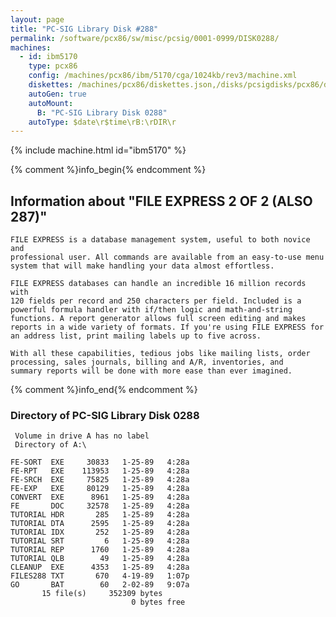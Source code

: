 ```yaml
---
layout: page
title: "PC-SIG Library Disk #288"
permalink: /software/pcx86/sw/misc/pcsig/0001-0999/DISK0288/
machines:
  - id: ibm5170
    type: pcx86
    config: /machines/pcx86/ibm/5170/cga/1024kb/rev3/machine.xml
    diskettes: /machines/pcx86/diskettes.json,/disks/pcsigdisks/pcx86/diskettes.json
    autoGen: true
    autoMount:
      B: "PC-SIG Library Disk 0288"
    autoType: $date\r$time\rB:\rDIR\r
---
```


{% include machine.html id="ibm5170" %}

{% comment %}info_begin{% endcomment %}

## Information about "FILE EXPRESS 2 OF 2 (ALSO 287)"

    FILE EXPRESS is a database management system, useful to both novice and
    professional user. All commands are available from an easy-to-use menu
    system that will make handling your data almost effortless.
    
    FILE EXPRESS databases can handle an incredible 16 million records with
    120 fields per record and 250 characters per field. Included is a
    powerful formula handler with if/then logic and math-and-string
    functions. A report generator allows full screen editing and makes
    reports in a wide variety of formats. If you're using FILE EXPRESS for
    an address list, print mailing labels up to five across.
    
    With all these capabilities, tedious jobs like mailing lists, order
    processing, sales journals, billing and A/R, inventories, and
    summary reports will be done with more ease than ever imagined.
{% comment %}info_end{% endcomment %}


### Directory of PC-SIG Library Disk 0288

     Volume in drive A has no label
     Directory of A:\

    FE-SORT  EXE     30833   1-25-89   4:28a
    FE-RPT   EXE    113953   1-25-89   4:28a
    FE-SRCH  EXE     75825   1-25-89   4:28a
    FE-EXP   EXE     80129   1-25-89   4:28a
    CONVERT  EXE      8961   1-25-89   4:28a
    FE       DOC     32578   1-25-89   4:28a
    TUTORIAL HDR       285   1-25-89   4:28a
    TUTORIAL DTA      2595   1-25-89   4:28a
    TUTORIAL IDX       252   1-25-89   4:28a
    TUTORIAL SRT         6   1-25-89   4:28a
    TUTORIAL REP      1760   1-25-89   4:28a
    TUTORIAL QLB        49   1-25-89   4:28a
    CLEANUP  EXE      4353   1-25-89   4:28a
    FILES288 TXT       670   4-19-89   1:07p
    GO       BAT        60   2-02-89   9:07a
           15 file(s)     352309 bytes
                               0 bytes free

